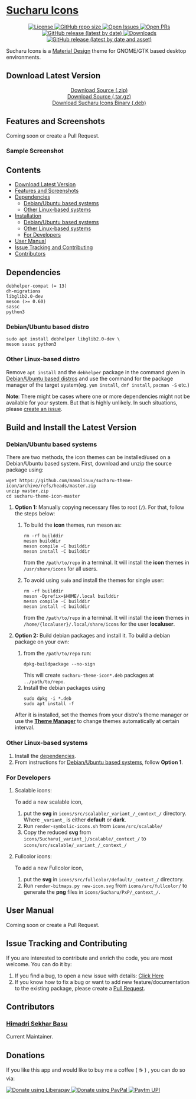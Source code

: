 # [Sucharu Icons](https://hsbasu.github.io/sucharu-theme-icon)

<!-- <p align="center">
	<img src="#?sanitize=true" height="128" alt="Logo">
</p> -->

<p align="center">
	<a href="https://github.com/mamolinux/sucharu-theme-icon/blob/master/LICENSE">
		<img src="https://img.shields.io/github/license/mamolinux/sucharu-theme-icon?label=License" alt="License">
	</a>
	<a href="#">
		<img src="https://img.shields.io/github/repo-size/mamolinux/sucharu-theme-icon?label=Repo%20size" alt="GitHub repo size">
	</a>
	<a href="https://github.com/mamolinux/sucharu-theme-icon/issues" target="_blank">
		<img src="https://img.shields.io/github/issues/mamolinux/sucharu-theme-icon?label=Issues" alt="Open Issues">
	</a>
	<a href="https://github.com/mamolinux/sucharu-theme-icon/pulls" target="_blank">
		<img src="https://img.shields.io/github/issues-pr/mamolinux/sucharu-theme-icon?label=PR" alt="Open PRs">
	</a>
	<a href="https://github.com/mamolinux/sucharu-theme-icon/releases/latest">
		<img src="https://img.shields.io/github/v/release/mamolinux/sucharu-theme-icon?label=Latest%20Stable%20Release" alt="GitHub release (latest by date)">
	</a>
	<a href="#download-latest-version">
		<img src="https://img.shields.io/github/downloads/mamolinux/sucharu-theme-icon/total?label=Downloads" alt="Downloads">
	</a>
	<a href="https://github.com/mamolinux/sucharu-theme-icon/releases/download/0.1.5/sucharu-theme-icon_0.1.5_all.deb">
		<img src="https://img.shields.io/github/downloads/mamolinux/sucharu-theme-icon/0.1.5/sucharu-theme-icon_0.1.5_all.deb?color=blue&label=Downloads%40Latest%20Binary" alt="GitHub release (latest by date and asset)">
	</a>
</p>

Sucharu Icons is a [Material Design](https://material.io) theme for GNOME/GTK based desktop environments.

## Download Latest Version

<p align="center">
	<a href="https://github.com/mamolinux/sucharu-theme-icon/zipball/master">Download Source (.zip)</a></br>
	<a href="https://github.com/mamolinux/sucharu-theme-icon/tarball/master">Download Source (.tar.gz)</a></br>
	<a href="https://github.com/mamolinux/sucharu/releases/download/0.1.5/sucharu-theme-icon_0.1.5_all.deb">Download Sucharu Icons Binary (.deb)</a>
</p>

## Features and Screenshots
Coming soon or create a Pull Request.

### Sample Screenshot
<!-- <p align="center">
	<img src="https://github.com/mamolinux/sucharu-theme-icon/raw/gh-pages/screenshots/sample-screenshot.png" alt="Sample Screenshot">
</p> -->

## Contents
- [Download Latest Version](#download-latest-version)
- [Features and Screenshots](#features-and-screenshots)
- [Dependencies](#dependencies)
  - [Debian/Ubuntu based systems](#debianubuntu-based-distro)
  - [Other Linux-based systems](#other-linux-based-distro)
- [Installation](#build-and-install-the-latest-version)
  - [Debian/Ubuntu based systems](#debianubuntu-based-systems)
  - [Other Linux-based systems](#other-linux-based-systems)
  - [For Developers](#for-developers)
- [User Manual](#user-manual)
- [Issue Tracking and Contributing](#issue-tracking-and-contributing)
- [Contributors](#contributors)

## Dependencies
```
debhelper-compat (= 13)
dh-migrations
libglib2.0-dev
meson (>= 0.60)
sassc
python3
```
### Debian/Ubuntu based distro
```
sudo apt install debhelper libglib2.0-dev \
meson sassc python3
```
### Other Linux-based distro
Remove `apt install` and the `debhelper` package in the command given in [Debian/Ubuntu based distros](#debianubuntu-based-distro) and use the command for the package manager of the target system(eg. `yum install`, `dnf install`, `pacman -S` etc.)

**Note**: There might be cases where one or more dependencies might not be available for your system. But that is highly unlikely. In such situations, please [create an issue](#issue-tracking-and-contributing).

## Build and Install the Latest Version
### Debian/Ubuntu based systems
There are two methods, the icon themes can be installed/used on a Debian/Ubuntu based system. First, download and unzip the source package using:
```
wget https://github.com/mamolinux/sucharu-theme-icon/archive/refs/heads/master.zip
unzip master.zip
cd sucharu-theme-icon-master
```

1. **Option 1:** Manually copying necessary files to root (`/`). For that, follow the steps below:
	1. To build the **icon** themes, run meson as:
		```
		rm -rf builddir
		meson builddir
		meson compile -C builddir
		meson install -C builddir
		```
		from the `/path/to/repo` in a terminal. It will install the **icon** themes in `/usr/share/icons` for all users.

	2. To avoid using `sudo` and install the themes for single user:
		```
		rm -rf builddir
		meson -Dprefix=$HOME/.local builddir
		meson compile -C builddir
		meson install -C builddir
		```
		from the `/path/to/repo` in a terminal. It will install the **icon** themes in `/home/{localuser}/.local/share/icons` for the user **localuser**.

2. **Option 2:** Build debian packages and install it. To build a debian package on your own:
	1. from the `/path/to/repo` run:
		```
		dpkg-buildpackage --no-sign
		```
		This will create `sucharu-theme-icon*.deb` packages at `../path/to/repo`.
	2. Install the debian packages using
		```
		sudo dpkg -i *.deb
		sudo apt install -f
		```
	After it is installed, set the themes from your distro's theme manager or use the [**Theme Manager**](https://hsbasu.github.io/theme-manager) to change themes automatically at certain interval.

### Other Linux-based systems
1. Install the [dependencies](#other-linux-based-distro).
2. From instructions for [Debian/Ubuntu based systems](#debianubuntu-based-systems), follow **Option 1**.

### For Developers
1. Scalable icons:
	
	To add a new scalable icon,
	1. put the **svg** in `icons/src/scalable/_variant_/_context_/` directory. Where `_variant_` is either **default** or **dark**.
	2. Run `render-symbolic-icons.sh` from `icons/src/scalable/`
	3. Copy the reduced **svg** from `icons/Sucharu{_variant_}/scalable/_context_/` to `icons/src/scalable/_variant_/_context_/`
	
2. Fullcolor icons:
	
	To add a new Fullcolor icon,
	1. put the **svg** in `icons/src/fullcolor/default/_context_/` directory.
	2. Run `render-bitmaps.py new-icon.svg` from `icons/src/fullcolor/` to generate the **png** files in `icons/Sucharu/PxP/_context_/`.

## User Manual
Coming soon or create a Pull Request.

## Issue Tracking and Contributing
If you are interested to contribute and enrich the code, you are most welcome. You can do it by:
1. If you find a bug, to open a new issue with details: [Click Here](https://github.com/mamolinux/sucharu-theme-icon/issues)
2. If you know how to fix a bug or want to add new feature/documentation to the existing package, please create a [Pull Request](https://github.com/mamolinux/sucharu-theme-icon/compare).

## Contributors

### [Himadri Sekhar Basu](https://hsbasu.github.io)
Current Maintainer.

## Donations
If you like this app and would like to buy me a coffee ( &#9749; ) , you can do so via:

<a href="https://liberapay.com/hsbasu/donate" target="_blank">
	<img src="https://liberapay.com/assets/widgets/donate.svg" alt="Donate using Liberapay">
</a>
<a href="https://paypal.me/hsbasu" target="_blank">
	<img src="https://www.paypalobjects.com/webstatic/i/logo/rebrand/ppcom.svg" alt="Donate using PayPal">
</a>
<a href="https://hsbasu.github.io/images/upi-qr.jpg" target="_blank">
	<img src ="https://hsbasu.github.io/styles/icons/logo/svg/upi-logo.svg" alt="Paytm UPI">
</a>
